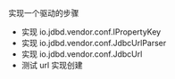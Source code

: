 实现一个驱动的步骤

* 实现 io.jdbd.vendor.conf.IPropertyKey
* 实现 io.jdbd.vendor.conf.JdbcUrlParser
* 实现 io.jdbd.vendor.conf.JdbcUrl
* 测试 url 实现创建
